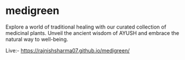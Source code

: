 # medigreen
Explore a world of traditional healing with our curated collection of medicinal plants. Unveil the ancient wisdom of AYUSH and embrace the natural way to well-being.


Live:-  https://rajnishsharma07.github.io/medigreen/
